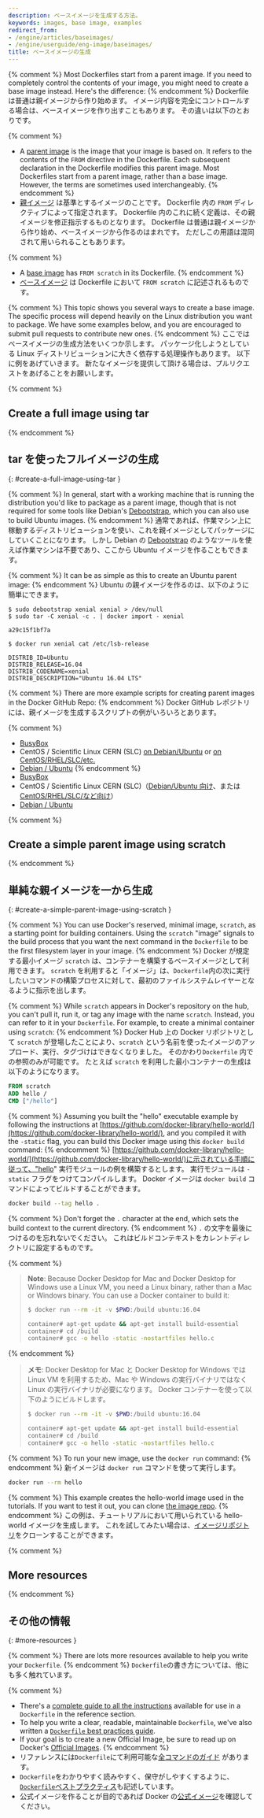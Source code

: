 ```yaml
---
description: ベースイメージを生成する方法。
keywords: images, base image, examples
redirect_from:
- /engine/articles/baseimages/
- /engine/userguide/eng-image/baseimages/
title: ベースイメージの生成
---
```


{% comment %}
Most Dockerfiles start from a parent image. If you need to completely control
the contents of your image, you might need to create a base image instead.
Here's the difference:
{% endcomment %}
Dockerfile は普通は親イメージから作り始めます。
イメージ内容を完全にコントロールする場合は、ベースイメージを作り出すこともあります。
その違いは以下のとおりです。

{% comment %}
- A [parent image](/glossary.md#parent_image) is the image that your
  image is based on. It refers to the contents of the `FROM` directive in the
  Dockerfile. Each subsequent declaration in the Dockerfile modifies this parent
  image. Most Dockerfiles start from a parent image, rather than a base image.
  However, the terms are sometimes used interchangeably.
{% endcomment %}
- [親イメージ](/glossary.md#parent_image) は基準とするイメージのことです。
  Dockerfile 内の `FROM` ディレクティブによって指定されます。
  Dockerfile 内のこれに続く定義は、その親イメージを修正指示するものとなります。
  Dockerfile は普通は親イメージから作り始め、ベースイメージから作るのはまれです。
  ただしこの用語は混同されて用いられることもあります。

{% comment %}
- A [base image](/glossary.md#base_image) has `FROM scratch` in its Dockerfile.
{% endcomment %}
- [ベースイメージ](/glossary.md#base_image) は Dockerfile において `FROM scratch` に記述されるものです。

{% comment %}
This topic shows you several ways to create a base image. The specific process
will depend heavily on the Linux distribution you want to package. We have some
examples below, and you are encouraged to submit pull requests to contribute new
ones.
{% endcomment %}
ここではベースイメージの生成方法をいくつか示します。
パッケージ化しようとしている Linux ディストリビューションに大きく依存する処理操作もあります。
以下に例をあげていきます。
新たなイメージを提供して頂ける場合は、プルリクエストをあげることをお願いします。

{% comment %}
## Create a full image using tar
{% endcomment %}
## tar を使ったフルイメージの生成
{: #create-a-full-image-using-tar }

{% comment %}
In general, start with a working machine that is running
the distribution you'd like to package as a parent image, though that is
not required for some tools like Debian's
[Debootstrap](https://wiki.debian.org/Debootstrap), which you can also
use to build Ubuntu images.
{% endcomment %}
通常であれば、作業マシン上に稼動するディストリビューションを使い、これを親イメージとしてパッケージにしていくことになります。
しかし Debian の [Debootstrap](https://wiki.debian.org/Debootstrap) のようなツールを使えば作業マシンは不要であり、ここから Ubuntu イメージを作ることもできます。

{% comment %}
It can be as simple as this to create an Ubuntu parent image:
{% endcomment %}
Ubuntu の親イメージを作るのは、以下のように簡単にできます。

    $ sudo debootstrap xenial xenial > /dev/null
    $ sudo tar -C xenial -c . | docker import - xenial

    a29c15f1bf7a

    $ docker run xenial cat /etc/lsb-release

    DISTRIB_ID=Ubuntu
    DISTRIB_RELEASE=16.04
    DISTRIB_CODENAME=xenial
    DISTRIB_DESCRIPTION="Ubuntu 16.04 LTS"

{% comment %}
There are more example scripts for creating parent images in the Docker
GitHub Repo:
{% endcomment %}
Docker GitHub レポジトリには、親イメージを生成するスクリプトの例がいろいろとあります。

{% comment %}
 - [BusyBox](https://github.com/moby/moby/blob/master/contrib/mkimage/busybox-static)
 - CentOS / Scientific Linux CERN (SLC) [on Debian/Ubuntu](
   https://github.com/moby/moby/blob/master/contrib/mkimage/rinse) or
   [on CentOS/RHEL/SLC/etc.](
   https://github.com/moby/moby/blob/master/contrib/mkimage-yum.sh)
 - [Debian / Ubuntu](
   https://github.com/moby/moby/blob/master/contrib/mkimage/debootstrap)
{% endcomment %}
 - [BusyBox](https://github.com/moby/moby/blob/master/contrib/mkimage/busybox-static)
 - CentOS / Scientific Linux CERN (SLC)（[Debian/Ubuntu 向け](https://github.com/moby/moby/blob/master/contrib/mkimage/rinse)、または[CentOS/RHEL/SLC/など向け](https://github.com/moby/moby/blob/master/contrib/mkimage-yum.sh)）
 - [Debian / Ubuntu](
   https://github.com/moby/moby/blob/master/contrib/mkimage/debootstrap)

{% comment %}
## Create a simple parent image using scratch
{% endcomment %}
## 単純な親イメージを一から生成
{: #create-a-simple-parent-image-using-scratch }

{% comment %}
You can use Docker's reserved, minimal image, `scratch`, as a starting point for
building containers. Using the `scratch` "image" signals to the build process
that you want the next command in the `Dockerfile` to be the first filesystem
layer in your image.
{% endcomment %}
Docker が規定する最小イメージ `scratch` は、コンテナーを構築するベースイメージとして利用できます。
`scratch` を利用すると「イメージ」は、`Dockerfile`内の次に実行したいコマンドの構築プロセスに対して、最初のファイルシステムレイヤーとなるように指示を出します。

{% comment %}
While `scratch` appears in Docker's repository on the hub, you can't pull it,
run it, or tag any image with the name `scratch`. Instead, you can refer to it
in your `Dockerfile`. For example, to create a minimal container using
`scratch`:
{% endcomment %}
Docker Hub 上の Docker リポジトリとして `scratch` が登場したことにより、`scratch` という名前を使ったイメージのアップロード、実行、タグづけはできなくなりました。
そのかわり`Dockerfile` 内での参照のみが可能です。
たとえば `scratch` を利用した最小コンテナーの生成は以下のようになります。

```dockerfile
FROM scratch
ADD hello /
CMD ["/hello"]
```

{% comment %}
Assuming you built the "hello" executable example by following the instructions
at
[https://github.com/docker-library/hello-world/](https://github.com/docker-library/hello-world/),
and you compiled it with the `-static` flag, you can build this Docker
image using this `docker build` command:
{% endcomment %}
[https://github.com/docker-library/hello-world/](https://github.com/docker-library/hello-world/)に示されている手順に従って、"hello" 実行モジュールの例を構築するとします。
実行モジュールは `-static` フラグをつけてコンパイルします。
Docker イメージは `docker build` コマンドによってビルドすることができます。

```bash
docker build --tag hello .
```

{% comment %}
Don't forget the `.` character at the end, which sets the build context to the
current directory.
{% endcomment %}
`.` の文字を最後につけるのを忘れないでください。
これはビルドコンテキストをカレントディレクトリに設定するものです。

{% comment %}
> **Note**: Because Docker Desktop for Mac and Docker Desktop for Windows use a Linux VM,
> you need a Linux binary, rather than a Mac or Windows binary.
> You can use a Docker container to build it:
>
> ```bash
> $ docker run --rm -it -v $PWD:/build ubuntu:16.04
>
> container# apt-get update && apt-get install build-essential
> container# cd /build
> container# gcc -o hello -static -nostartfiles hello.c
> ```
{% endcomment %}
> **メモ**: Docker Desktop for Mac と Docker Desktop for Windows では Linux VM を利用するため、Mac や Windows の実行バイナリではなく Linux の実行バイナリが必要になります。
> Docker コンテナーを使って以下のようにビルドします。
>
> ```bash
> $ docker run --rm -it -v $PWD:/build ubuntu:16.04
>
> container# apt-get update && apt-get install build-essential
> container# cd /build
> container# gcc -o hello -static -nostartfiles hello.c
> ```

{% comment %}
To run your new image, use the `docker run` command:
{% endcomment %}
新イメージは `docker run` コマンドを使って実行します。

```bash
docker run --rm hello
```

{% comment %}
This example creates the hello-world image used in the tutorials.
If you want to test it out, you can clone
[the image repo](https://github.com/docker-library/hello-world).
{% endcomment %}
この例は、チュートリアルにおいて用いられている hello-world イメージを生成します。
これを試してみたい場合は、[イメージリポジトリ](https://github.com/docker-library/hello-world)をクローンすることができます。


{% comment %}
## More resources
{% endcomment %}
## その他の情報
{: #more-resources }

{% comment %}
There are lots more resources available to help you write your `Dockerfile`.
{% endcomment %}
`Dockerfile`の書き方については、他にも多く触れています。

{% comment %}
* There's a [complete guide to all the instructions](/engine/reference/builder.md) available for use in a `Dockerfile` in the reference section.
* To help you write a clear, readable, maintainable `Dockerfile`, we've also
written a [`Dockerfile` best practices guide](dockerfile_best-practices.md).
* If your goal is to create a new Official Image, be sure to read up on Docker's [Official Images](/docker-hub/official_images/).
{% endcomment %}
* リファレンスには`Dockerfile`にて利用可能な[全コマンドのガイド](/engine/reference/builder.md) があります。
* `Dockerfile`をわかりやすく読みやすく、保守がしやすくするように、[`Dockerfile`ベストプラクティス](dockerfile_best-practices.md)も記述しています。
* 公式イメージを作ることが目的であれば Docker の[公式イメージ](/docker-hub/official_images/)を確認してください。
